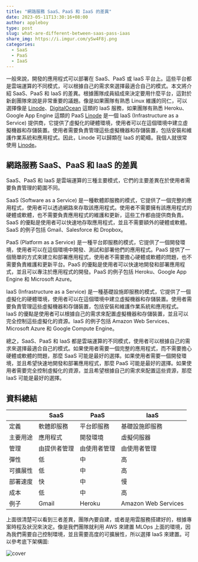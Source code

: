 ```yaml
---
title: "網路服務 SaaS、PaaS 和 IaaS 的差異"
date: 2023-05-11T13:30:16+08:00
author: appleboy
type: post
slug: what-are-different-between-saas-pass-iaas
share_img: https://i.imgur.com/ySw4F8j.png
categories:
  - SaaS
  - PaaS
  - IaaS
---
```


一般來說，開發的應用程式可以部署在 SaaS、PaaS 或 IaaS 平台上。這些平台都是雲端運算的不同模式，可以根據自己的需求來選擇最適合自己的模式。本文將介紹 SaaS、PaaS 和 IaaS 的差異。根據團隊成員組成來決定要用什麼平台，這對於新創團隊來說是非常重要的議題。像是如果團隊有熟悉 Linux 維護的同仁，可以選擇像是 [Linode][1]、[DigitalOcean][2] 這類的 IaaS 服務，如果團隊有熟悉 Heroku、Google App Engine 這類的 PaaS [Linode][1] 是一個 IaaS (Infrastructure as a Service) 提供商，它提供了虛擬化的硬體環境，使用者可以在這個環境中建立虛擬機器和存儲裝置。使用者需要負責管理這些虛擬機器和存儲裝置，包括安裝和維護作業系統和應用程式。因此，Linode 可以歸類在 IaaS 的範疇。我個人就很常使用 [Linode][1]。

[1]: https://www.linode.com/
[2]: https://www.digitalocean.com/

<!--more-->

## 網路服務 SaaS、PaaS 和 IaaS 的差異

SaaS、PaaS 和 IaaS 是雲端運算的三種主要模式，它們的主要差異在於使用者需要負責管理的範圍不同。

SaaS (Software as a Service) 是一種軟體即服務的模式，它提供了一個完整的應用程式，使用者可以透過網路來存取該應用程式。使用者不需要擁有該應用程式的硬體或軟體，也不需要負責應用程式的維護和更新，這些工作都由提供商負責。SaaS 的優點是使用者可以快速地存取應用程式，並且不需要額外的硬體或軟體。SaaS 的例子包括 Gmail、Salesforce 和 Dropbox。

PaaS (Platform as a Service) 是一種平台即服務的模式，它提供了一個開發環境，使用者可以在這個環境中開發、測試和部署他們的應用程式。PaaS 提供了一個簡單的方式來建立和部署應用程式，使用者不需要擔心硬體或軟體的問題，也不需要負責維護和更新平台。PaaS 的優點是使用者可以快速地開發和部署應用程式，並且可以專注於應用程式的開發。PaaS 的例子包括 Heroku、Google App Engine 和 Microsoft Azure。

IaaS (Infrastructure as a Service) 是一種基礎設施即服務的模式，它提供了一個虛擬化的硬體環境，使用者可以在這個環境中建立虛擬機器和存儲裝置。使用者需要負責管理這些虛擬機器和存儲裝置，包括安裝和維護作業系統和應用程式。IaaS 的優點是使用者可以根據自己的需求來配置虛擬機器和存儲裝置，並且可以完全控制這些虛擬化的資源。IaaS 的例子包括 Amazon Web Services、Microsoft Azure 和 Google Compute Engine。

總之，SaaS、PaaS 和 IaaS 都是雲端運算的不同模式，使用者可以根據自己的需求來選擇最適合自己的模式。如果使用者需要一個完整的應用程式，而不需要擔心硬體或軟體的問題，那麼 SaaS 可能是最好的選擇。如果使用者需要一個開發環境，並且希望快速地開發和部署應用程式，那麼 PaaS 可能是最好的選擇。如果使用者需要完全控制虛擬化的資源，並且希望根據自己的需求來配置這些資源，那麼 IaaS 可能是最好的選擇。

## 資料總結

|             | SaaS         | PaaS          | IaaS            |
|-------------|-------------|--------------|----------------|
| 定義        | 軟體即服務 | 平台即服務 | 基礎設施即服務 |
| 主要用途    | 應用程式     | 開發環境     | 虛擬伺服器       |
| 管理         | 由提供者管理 | 由使用者管理 | 由使用者管理    |
| 彈性         | 低           | 中           | 高              |
| 可擴展性   | 低           | 中           | 高              |
| 部署速度   | 快           | 中           | 慢              |
| 成本         | 低           | 中           | 高              |
| 例子        | Gmail       | Heroku       | Amazon Web Services |

上面很清楚可以看到三者差異，團隊內要自建，或者是用雲服務搭建好的，根據專案時程及狀況來決定。像是我們團隊就利用 AWS 來建置 MLOps 上面的環境，因為我們需要自己控制環境，並且需要高度的可擴展性，所以選擇 IaaS 來建置。可以參考底下架構圖:

![cover](https://lh3.googleusercontent.com/pw/AJFCJaV1Qx4NzYOlp7naWs0kqm5W9NPB7bzADhX6wl5UwUIkQVn5s6s1SdO8WLCDCcoZgiXV9KlBmzg3q_f5UuH8NfyobrWfd_pBUF_G6aJ78ksUlVqgkCW_9CoZ0WiPFqN7cYActi-mIBd7L9A8UnSAGfNvCw=w1910-h696-s-no?authuser=0)
